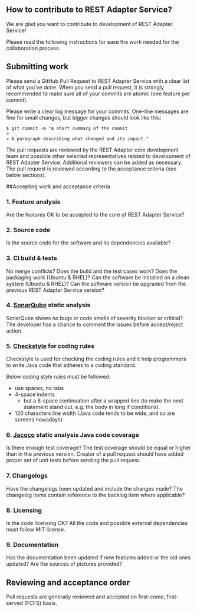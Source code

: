 ## How to contribute to REST Adapter Service?

We are glad you want to contribute to development of REST Adapter Service!

Please read the following instructions for ease the work needed for the collaboration process.

## Submitting work

Please send a GitHub Pull Request to REST Adapter Service with a clear list of what you've done. When you send a pull request, it is strongly recommended to make sure all of your commits are atomic (one feature per commit).

Please write a clear log message for your commits. One-line messages are fine for small changes, but bigger changes should look like this:

```
$ git commit -m "A short summary of the commit
>
> A paragraph describing what changed and its impact."
```


The pull requests are reviewed by the REST Adapter core development team and possible other selected representatives related to development of REST Adapter Service. Additional reviewers can be added as necessary. The pull request is reviewed according to the acceptance criteria (see below sections).

##Accepting work and acceptance criteria

### 1. Feature analysis

Are the features OK to be accepted to the core of REST Adapter Service?

### 2. Source code

Is the source code for the software and its dependencies available?

### 3. CI build & tests

No merge conflicts?
Does the build and the test cases work?
Does the packaging work (Ubuntu & RHEL)?
Can the software be installed on a clean system (Ubuntu & RHEL)?
Can the software version be upgraded from the previous REST Adapter Service version?

### 4. [SonarQube](https://www.sonarqube.org/) static analysis

SonarQube shows no bugs or code smells of severity blocker or critical? The developer has a chance to comment the issues before accept/reject action.

### 5. [Checkstyle](http://checkstyle.sourceforge.net/) for coding rules

Checkstyle is used for checking the coding rules and it help programmers to write Java code that adheres to a coding standard.

Below coding style rules must be followed:

* use spaces, no tabs
* 4-space indents
    *  but a 8-space continuation after a wrapped line (to make the next statement stand out, e.g. the body in long if conditions).
* 120 characters line width (Java code tends to be wide, and so are screens nowadays)

### 6. [Jacoco](http://www.jacoco.org/jacoco/) static analysis Java code coverage

Is there enough test coverage? The test coverage should be equal or higher than in the previous version. Creator of a pull request should have added proper set of unit tests before sending the pull request. 

### 7. Changelogs

Have the changelogs been updated and include the changes made?
The changelog items contain reference to the backlog item where applicable?

### 8. Licensing

Is the code licensing OK?
All the code and possible external dependencies must follow MIT license.

### 9. Documentation

Has the documentation been updated if new features added or the old ones updated? Are the sources of pictures provided?

## Reviewing and acceptance order
Pull requests are generally reviewed and accepted on first-come, first-served (FCFS) basis.
